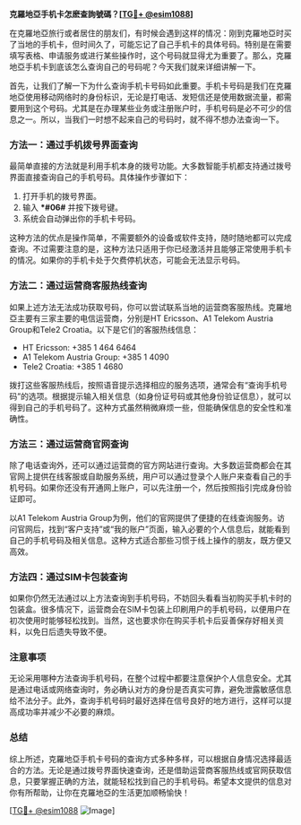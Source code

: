 **克羅地亞手机卡怎麽查詢號碼？[[TG💪+ @esim1088](https://t.me/s/esim1088)]**

在克羅地亞旅行或者居住的朋友们，有时候会遇到这样的情况：刚到克羅地亞时买了当地的手机卡，但时间久了，可能忘记了自己手机卡的具体号码。特别是在需要填写表格、申请服务或进行某些操作时，这个号码就显得尤为重要了。那么，克羅地亞手机卡到底该怎么查询自己的号码呢？今天我们就来详细讲解一下。

首先，让我们了解一下为什么查询手机卡号码如此重要。手机卡号码是我们在克羅地亞使用移动网络时的身份标识，无论是打电话、发短信还是使用数据流量，都需要用到这个号码。尤其是在办理某些业务或注册账户时，手机号码是必不可少的信息之一。所以，当我们一时想不起来自己的号码时，就不得不想办法查询一下。

### 方法一：通过手机拨号界面查询

最简单直接的方法就是利用手机本身的拨号功能。大多数智能手机都支持通过拨号界面直接查询自己的手机号码。具体操作步骤如下：

1. 打开手机的拨号界面。
2. 输入 **\*#06#** 并按下拨号键。
3. 系统会自动弹出你的手机卡号码。

这种方法的优点是操作简单，不需要额外的设备或软件支持，随时随地都可以完成查询。不过需要注意的是，这种方法只适用于你已经激活并且能够正常使用手机卡的情况。如果你的手机卡处于欠费停机状态，可能会无法显示号码。

### 方法二：通过运营商客服热线查询

如果上述方法无法成功获取号码，你可以尝试联系当地的运营商客服热线。克羅地亞主要有三家主要的电信运营商，分别是HT Ericsson、A1 Telekom Austria Group和Tele2 Croatia。以下是它们的客服热线信息：

- HT Ericsson: +385 1 464 6464
- A1 Telekom Austria Group: +385 1 4090
- Tele2 Croatia: +385 1 4680

拨打这些客服热线后，按照语音提示选择相应的服务选项，通常会有“查询手机号码”的选项。根据提示输入相关信息（如身份证号码或其他身份验证信息），就可以得到自己的手机号码了。这种方式虽然稍微麻烦一些，但能确保信息的安全性和准确性。

### 方法三：通过运营商官网查询

除了电话查询外，还可以通过运营商的官方网站进行查询。大多数运营商都会在其官网上提供在线客服或自助服务系统，用户可以通过登录个人账户来查看自己的手机号码。如果你还没有开通网上账户，可以先注册一个，然后按照指引完成身份验证即可。

以A1 Telekom Austria Group为例，他们的官网提供了便捷的在线查询服务。访问官网后，找到“客户支持”或“我的账户”页面，输入必要的个人信息后，就能看到自己的手机号码及相关信息。这种方式适合那些习惯于线上操作的朋友，既方便又高效。

### 方法四：通过SIM卡包装查询

如果你仍然无法通过以上方法查询到手机号码，不妨回头看看当初购买手机卡时的包装盒。很多情况下，运营商会在SIM卡包装上印刷用户的手机号码，以便用户在初次使用时能够轻松找到。当然，这也要求你在购买手机卡后妥善保存好相关资料，以免日后遗失导致不便。

### 注意事项

无论采用哪种方法查询手机号码，在整个过程中都要注意保护个人信息安全。尤其是通过电话或网络查询时，务必确认对方的身份是否真实可靠，避免泄露敏感信息给不法分子。此外，查询手机号码时最好选择在信号良好的地方进行，这样可以提高成功率并减少不必要的麻烦。

### 总结

综上所述，克羅地亞手机卡号码的查询方式多种多样，可以根据自身情况选择最适合的方法。无论是通过拨号界面快速查询，还是借助运营商客服热线或官网获取信息，只要掌握正确的方法，就能轻松找到自己的手机号码。希望本文提供的信息对你有所帮助，让你在克羅地亞的生活更加顺畅愉快！

[[TG💪+ @esim1088](https://t.me/s/esim1088) ![Image](https://i.postimg.cc/4NQfJmqS/Snipaste-2025-05-13-00-14-12.png)]